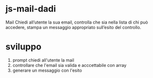 js-mail-dadi
===
Mail
Chiedi all’utente la sua email,
controlla che sia nella lista di chi può accedere,
stampa un messaggio appropriato sull’esito del controllo.

# sviluppo
1. prompt chiedi all'utente la mail
2. controllare che l'email sia valida e acccettabile con array
3. generare un messaggio con l'esito